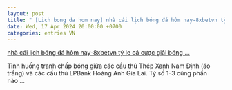 ```yaml
---
layout: post
title: " [Lich bong da hom nay] nhà cái lịch bóng đá hôm nay-8xbetvn tỷ le cá cược giải bóng ..."
date: Wed, 17 Apr 2024 20:00:00 +0700
categories: entries VN
---
```

[nhà cái lịch bóng đá hôm nay-8xbetvn tỷ le cá cược giải bóng ...](https://sjc.com.vn/?N1TH.xml)

Tình huống tranh chấp bóng giữa các cầu thủ Thép Xanh Nam Định (áo trắng) và các cầu thủ LPBank Hoàng Anh Gia Lai. Tỷ số 1-3 cũng phần nào ...

